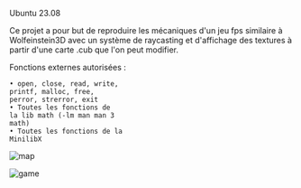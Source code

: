 Ubuntu 23.08

Ce projet a pour but de reproduire les mécaniques d'un jeu fps similaire à Wolfeinstein3D avec un système de raycasting et d'affichage des textures à partir d'une carte .cub que l'on peut modifier.


Fonctions externes autorisées :

	• open, close, read, write,
	printf, malloc, free,
	perror, strerror, exit
	• Toutes les fonctions de
	la lib math (-lm man man 3
	math)
	• Toutes les fonctions de la
	MinilibX



![map](https://github.com/Sarioglu-Fatih/Cub3d/assets/111273279/a977174d-c3d5-46a2-b200-21d270aa05d6)


![game](https://github.com/Sarioglu-Fatih/Cub3d/assets/111273279/a48b825e-9383-4e52-a099-3d737afe17cf)
